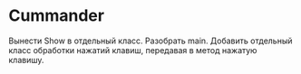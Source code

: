 # Cummander

Вынести Show в отдельный класс.
Разобрать main.
Добавить отдельный класс обработки нажатий клавиш, передавая в метод нажатую клавишу.